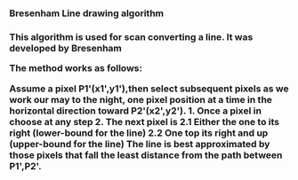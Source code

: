 <h3>Bresenham Line drawing algorithm<h3>
   
   
   
<p>This algorithm is used for scan converting a line. It was developed by Bresenham<p>
<p>The method works as follows:<p>
                             Assume a pixel P1'(x1',y1'),then select subsequent pixels as we work our may to the night, one pixel position at a time in the horizontal direction toward P2'(x2',y2').
   1. Once a pixel in choose at any step
   2. The next pixel is
               2.1  Either the one to its right (lower-bound for the line)
               2.2  One top its right and up (upper-bound for the line)
The line is best approximated by those pixels that fall the least distance from the path between P1',P2'.

